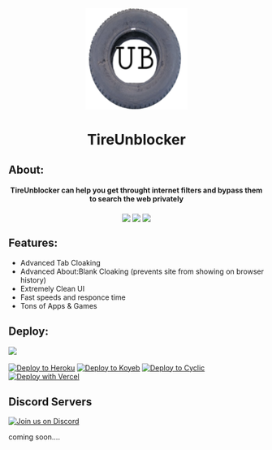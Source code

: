 <p align="center"><img src="/static/apple-touch-icon.png" height="200px" width="200px">
</p>

<h1 align="center">TireUnblocker</h1> 

## About:
<div align="center"><h4 align="center">TireUnblocker can help you get throught internet filters and bypass them to search the web privately</h3>
<a align="center" href="" alt="Made with NodeJS"><img align="center" src="https://img.shields.io/badge/Made%20with-Node.JS-6DA55F?style=for-the-badge&logo=node.js&logoColor=white"></a> 
<a align="center" href="https://github.com/wheels522/TireUnblocker/issues/" alt="GitHub issues"><img align="center" src="https://img.shields.io/github/issues/wheels522/TireUnblocker?style=for-the-badge"></a>
<a align="center" href="https://github.com/wheels522/TireUnblocker/graphs/contributors/" alt=""><img align="center" src="https://img.shields.io/github/contributors/TireNetwork/TireUnblocker?style=for-the-badge"></a>
</div>

## Features:
- Advanced Tab Cloaking
- Advanced About:Blank Cloaking (prevents site from showing on browser history)
- Extremely Clean UI
- Fast speeds and responce time
- Tons of Apps & Games

## Deploy:
<a href="https://render.com/deploy?repo=https://github.com/wheels522/TireUnblocker">
<img src="https://raw.githubusercontent.com/BinBashBanana/deploy-buttons/main/buttons/remade/render.svg"></img></a>

<a target="_blank" href="https://heroku.com/deploy/?template=https://github.com/wheels522/TirUnblocker"><img alt="Deploy to Heroku" src="https://binbashbanana.github.io/deploy-buttons/buttons/remade/heroku.svg"></a>
<a target="_blank" href="https://app.koyeb.com/deploy?type=git&repository=github.com/wheels522/TirUnblocker"><img alt="Deploy to Koyeb" src="https://binbashbanana.github.io/deploy-buttons/buttons/remade/koyeb.svg"></a>
<a target="_blank" href="https://app.cyclic.sh/api/app/deploy/wheels522/TirUnblocker"><img alt="Deploy to Cyclic" src="https://binbashbanana.github.io/deploy-buttons/buttons/remade/cyclic.svg"></a>
[![Deploy with Vercel](https://binbashbanana.github.io/deploy-buttons/buttons/remade/vercel.svg)](https://vercel.com/new/clone?repositoryurl=https://github.com/wheels522/TireUnblocker)

## Discord Servers

[![Join us on Discord](https://invidget.switchblade.xyz/kewl?theme=dark)](https://discord.gg/kewl)
<p>coming soon....</p>
